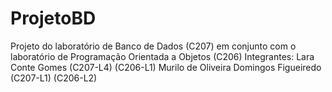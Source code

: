 # ProjetoBD
Projeto do laboratório de Banco de Dados (C207) em conjunto com o laboratório de Programação Orientada a Objetos (C206)
Integrantes:
Lara Conte Gomes (C207-L4) (C206-L1)
Murilo de Oliveira Domingos Figueiredo (C207-L1) (C206-L2)
